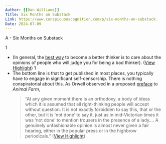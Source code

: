 ```yaml
---
Author: [[Dan Williams]]
Title: Six Months on Substack
Link: https://www.conspicuouscognition.com/p/six-months-on-substack
Date: 2024-07-09
---
```

A - Six Months on Substack

1
- (In general, the [best way](https://x.com/danwilliamsphil/status/1737841575114539498) to become a better thinker is to care about the opinions of people who will judge you for being a bad thinker). ([View Highlight](https://read.readwise.io/read/01j2cfqhwv7bnarqxe47zgb3s0))
1
- The bottom line is that to get published in most places, you typically have to engage in significant self-censorship. There is nothing conspiratorial about this. As Orwell observed in a proposed [preface](https://www.marxists.org/archive/orwell/1945/preface.htm#:~:text=%CA%BC%20If%20the%20intellectual%20liberty,the%20community%20in%20some%20quite) to *Animal Farm*,
  > “At any given moment there is an orthodoxy, a body of ideas which it is assumed that all right-thinking people will accept without question. It is not exactly forbidden to say this, that or the other, but it is ʻnot doneʼ to say it, just as in mid-Victorian times it was ʻnot doneʼ to mention trousers in the presence of a lady…. A genuinely unfashionable opinion is almost never given a fair hearing, either in the popular press or in the highbrow periodicals.” ([View Highlight](https://read.readwise.io/read/01j2cfy2a4hj362f5vg2ashg0p))
